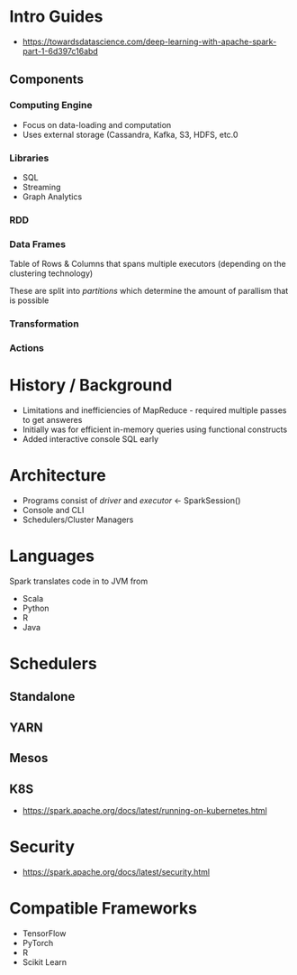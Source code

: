 # Intro Guides

- https://towardsdatascience.com/deep-learning-with-apache-spark-part-1-6d397c16abd

## Components 

### Computing Engine

- Focus on data-loading and computation 
- Uses external storage (Cassandra, Kafka, S3, HDFS, etc.0 

### Libraries

- SQL
- Streaming
- Graph Analytics


### RDD

### Data Frames

Table of Rows & Columns that spans multiple executors (depending on the clustering technology)

These are split into *partitions* which determine the amount of parallism that is possible 

### Transformation 

### Actions

# History / Background

- Limitations and inefficiencies of MapReduce - required multiple passes to get answeres
- Initially was for efficient in-memory queries using functional constructs
- Added interactive console SQL early 

# Architecture

- Programs consist of *driver* and  *executor* <- SparkSession() 
- Console and CLI
- Schedulers/Cluster Managers 

# Languages

Spark translates code in to JVM from 

- Scala
- Python
- R
- Java 

# Schedulers

## Standalone

## YARN

## Mesos

## K8S

- https://spark.apache.org/docs/latest/running-on-kubernetes.html

# Security

- https://spark.apache.org/docs/latest/security.html

# Compatible Frameworks

- TensorFlow
- PyTorch
- R
- Scikit Learn
